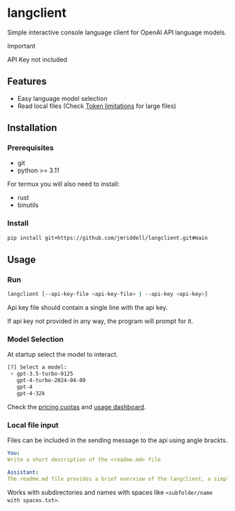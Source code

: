 # langclient

Simple interactive console language client for OpenAI API language models.

> [!IMPORTANT]
> API Key not included

## Features
* Easy language model selection
* Read local files (Check [Token limitations](https://platform.openai.com/docs/models/gpt-4-and-gpt-4-turbo) for large files)

## Installation

### Prerequisites

* git
* python >= 3.11

For termux you will also need to install:

* rust
* binutils


### Install

```bash
pip install git+https://github.com/jmriddell/langclient.git#main
```

## Usage

### Run 

```bash
langclient [--api-key-file <api-key-file> | --api-key <api-key>]
```
Api key file should contain a single line with the api key.

If api key not provided in any way, the program will prompt for it.

### Model Selection
At startup select the model to interact.

```bash
[?] Select a model:
 > gpt-3.5-turbo-0125
   gpt-4-turbo-2024-04-09
   gpt-4
   gpt-4-32k
```

Check the [pricing cuotas](https://openai.com/pricing) and [usage dashboard](https://platform.openai.com/usage).

### Local file input
Files can be included in the sending message to the api using angle brackts.

```yaml
You:
Write a short description of the <readme.md> file

Assistant:
The readme.md file provides a brief overview of the langclient, a simple interactive console language client for OpenAI API language models. It includes information on installation prerequisites and instructions, as well as guidance on usage, model selection, and inputting local files. The file also emphasizes the importance of not including the API key. Links to relevant documentation and resources are also provided.
```

Works with subdirectories and names with spaces like `<subfolder/name with spaces.txt>`.
